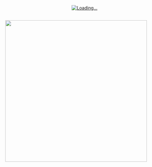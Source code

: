 <div align="center">
  <a href="https://git.io/typing-svg">
    <img src="https://readme-typing-svg.demolab.com?font=Fira+Code&pause=1000&width=435&lines=Just+Purpose%2C+No+face" alt="Loading..." />
  </a>
</div>
<br>
  <p align="left"><a href="https://github.com/Zinaida0x/github-readme-stats"><img src="https://github-readme-stats.vercel.app/api/top-langs/?username=Zinaida0x&layout=compact&theme=vision-friendly-dark" width="450"" /></a></p>

<br><br>
<p align="center">
</p>
